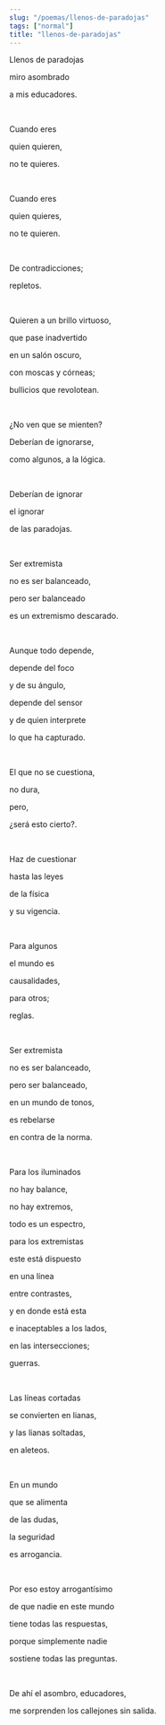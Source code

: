 ```yaml
---
slug: "/poemas/llenos-de-paradojas"
tags: ["normal"]
title: "llenos-de-paradojas"
---
```

Llenos de paradojas

miro asombrado

a mis educadores.

&nbsp;

Cuando eres

quien quieren,

no te quieres.

&nbsp;

Cuando eres

quien quieres,

no te quieren.

&nbsp;

De contradicciones;

repletos.

&nbsp;

Quieren a un brillo virtuoso,

que pase inadvertido

en un salón oscuro,

con moscas y córneas;

bullicios que revolotean.

&nbsp;

¿No ven que se mienten?

Deberían de ignorarse,

como algunos, a la lógica.

&nbsp;

Deberían de ignorar

el ignorar

de las paradojas.

&nbsp;

Ser extremista

no es ser balanceado,

pero ser balanceado

es un extremismo descarado.

&nbsp;

Aunque todo depende,

depende del foco

y de su ángulo,

depende del sensor

y de quien interprete

lo que ha capturado.

&nbsp;

El que no se cuestiona,

no dura,

pero,

¿será esto cierto?.

&nbsp;

Haz de cuestionar

hasta las leyes

de la física

y su vigencia.

&nbsp;

Para algunos

el mundo es

causalidades,

para otros;

reglas.

&nbsp;

Ser extremista

no es ser balanceado,

pero ser balanceado,

en un mundo de tonos,

es rebelarse

en contra de la norma.

&nbsp;

Para los iluminados

no hay balance,

no hay extremos,

todo es un espectro,

para los extremistas

este está dispuesto

en una línea

entre contrastes,

y en donde está esta

e inaceptables a los lados,

en las intersecciones;

guerras.

&nbsp;

Las líneas cortadas

se convierten en lianas,

y las lianas soltadas,

en aleteos.

&nbsp;

En un mundo

que se alimenta

de las dudas,

la seguridad

es arrogancia.

&nbsp;

Por eso estoy arrogantísimo

de que nadie en este mundo

tiene todas las respuestas,

porque simplemente nadie

sostiene todas las preguntas.

&nbsp;

De ahí el asombro, educadores,

me sorprenden los callejones sin salida.
